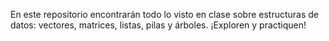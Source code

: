 En este repositorio encontrarán todo lo visto en clase sobre estructuras de datos: vectores, matrices, listas, pilas y árboles. ¡Exploren y practiquen!

